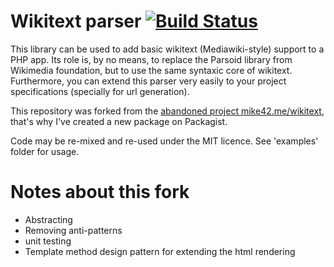 # Wikitext parser [![Build Status](https://travis-ci.org/mike42/wikitext.svg?branch=master)](https://travis-ci.org/mike42/wikitext)

This library can be used to add basic wikitext (Mediawiki-style) support to a PHP app.
Its role is, by no means, to replace the Parsoid library from Wikimedia foundation, but to use the
same syntaxic core of wikitext. Furthermore, you can extend this parser very easily to your project 
specifications (specially for url generation).

This repository was forked from the [abandoned project mike42.me/wikitext](http://mike42.me/wikitext/), 
that's why I've created a new package on Packagist.

Code may be re-mixed and re-used under the MIT licence. See 'examples' folder for usage.

# Notes about this fork
* Abstracting
* Removing anti-patterns
* unit testing
* Template method design pattern for extending the html rendering
